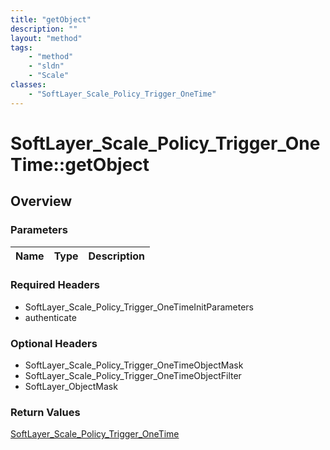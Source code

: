 ```yaml
---
title: "getObject"
description: ""
layout: "method"
tags:
    - "method"
    - "sldn"
    - "Scale"
classes:
    - "SoftLayer_Scale_Policy_Trigger_OneTime"
---
```

# SoftLayer_Scale_Policy_Trigger_OneTime::getObject
## Overview 


### Parameters 
|Name | Type | Description |
| --- | --- | --- |


### Required Headers
* SoftLayer_Scale_Policy_Trigger_OneTimeInitParameters
* authenticate

### Optional Headers
* SoftLayer_Scale_Policy_Trigger_OneTimeObjectMask
* SoftLayer_Scale_Policy_Trigger_OneTimeObjectFilter
* SoftLayer_ObjectMask

### Return Values
<a href='/reference/datatypes/SoftLayer_Scale_Policy_Trigger_OneTime'>SoftLayer_Scale_Policy_Trigger_OneTime </a>

